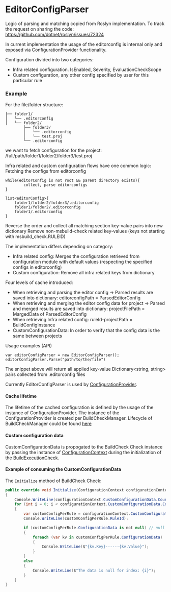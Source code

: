 ﻿# EditorConfigParser

Logic of parsing and matching copied from Roslyn implementation.
To track the request on sharing the code: https://github.com/dotnet/roslyn/issues/72324


In current implementation the usage of the editorconfig is internal only and exposed via ConfigurationProvider functionality. 

Configuration divided into two categories: 
- Infra related configuration. IsEnabled, Severity, EvaluationCheckScope
- Custom configuration, any other config specified by user for this particular rule

### Example
For the file/folder structure: 
```
├── folder1/
│   └── .editorconfig
│   └── folder2/
        ├── folder3/
        │   └── .editorconfig
        │   └── test.proj
        └── .editorconfig
```

we want to fetch configuration for the project: /full/path/folder1/folder2/folder3/test.proj 

Infra related and custom configuration flows have one common logic: Fetching the configs from editorconfig

```
while(editorConfig is not root && parent directory exists){
        collect, parse editorconfigs 
}

list<editorConfig>{
    folder1/folder2/folder3/.editorconfig
    folder1/folder2/.editorconfig
    folder1/.editorconfig
}
```
Reverse the order and collect all matching section key-value pairs into new dictionary
Remove non-msbuild-check related key-values (keys not starting with msbuild_check.RULEID)

The implementation differs depending on category: 
 - Infra related config: Merges the configuration retrieved from configuration module with default values (respecting the specified configs in editorconfig) 
 - Custom configuration: Remove all infra related keys from dictionary

Four levels of cache introduced: 
- When retrieving and parsing the editor config -> Parsed results are saved into dictionary: editorconfigPath = ParsedEditorConfig
- When retrieving and merging the editor config data for project -> Parsed and merged results are saved into dictionary: projectFilePath = MargedData of ParsedEditorConfig
- When retrieving Infra related config: ruleId-projectPath = BuildConfigInstance
- CustomConfigurationData: In order to verify that the config data is the same between projects

Usage examples (API)

```
var editorConfigParser = new EditorConfigParser();
editorConfigParser.Parse("path/to/the/file")
```

The snippet above will return all applied key-value Dictionary<string, string> pairs collected from .editorconfig files

Currently EditorConfigParser is used by [ConfigurationProvider](https://github.com/dotnet/msbuild/blob/e0dfb8d1ce5fc1de5153e65ea04c66a6dcac6279/src/Build/BuildCheck/Infrastructure/ConfigurationProvider.cs#L129).

#### Cache lifetime
The lifetime of the cached configuration is defined by the usage of the instance of ConfigurationProvider. The instance of the ConfigurationProvider is created per BuildCheckManager.
Lifecycle of BuildCheckManager could be found [here](https://github.com/dotnet/msbuild/blob/main/documentation/specs/proposed/BuildCheck-Architecture.md#handling-the-distributed-model)


#### Custom configuration data
CustomConfigurationData is propogated to the BuildCheck Check instance by passing the instance of [ConfigurationContext](https://github.com/dotnet/msbuild/blob/393c2fea652873416c8a2028810932a4fa94403f/src/Build/BuildCheck/API/ConfigurationContext.cs#L14)
during the initialization of the [BuildExecutionCheck](https://github.com/dotnet/msbuild/blob/393c2fea652873416c8a2028810932a4fa94403f/src/Build/BuildCheck/API/BuildExecutionCheck.cs#L36).


#### Example of consuming the CustomConfigurationData
The `Initialize` method of BuildCheck Check:
```C#
public override void Initialize(ConfigurationContext configurationContext)
{
    Console.WriteLine(configurationContext.CustomConfigurationData.Count);
    for (int i = 0; i < configurationContext.CustomConfigurationData.Count; i++)
    {
        var customConfigPerRule = configurationContext.CustomConfigurationData[i]; 
        Console.WriteLine(customConfigPerRule.RuleId); 

        if (customConfigPerRule.ConfigurationData is not null) // null when the configuration was not provided from editorconfig
        {
            foreach (var kv in customConfigPerRule.ConfigurationData)
            {
                Console.WriteLine($"{kv.Key}------{kv.Value}");
            }
        }
        else
        {
            Console.WriteLine($"The data is null for index: {i}");
        }
    }
}
```
